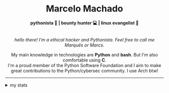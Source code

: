 <h1 align="center"> Marcelo Machado </h1> <!-- <img src="https://tryhackme-badges.s3.amazonaws.com/mmaachado.png" alt="TryHackMe"> -->
    
<div align="center">
<b>pythonista 🐍 | bounty hunter 💻 | linux evangelist 🐧</b>
<br>
<br>

<i>hello there! I'm a ethical hacker and Pythonista. Feel free to call me Marquês or Marcs.</i>

<p>

My main knowledge in technologies are **Python** and **bash**. But I'm also comfortable using **C**. <br/>
I'm a proud member of the Python Software Foundation and I aim to make great contributions to the Python/cybersec community. I use Arch btw!
</p>

</div>

---

<details closed>    
<summary>my stats</summary>

<!--START_SECTION:waka-->
**I'm a Night 🦉** 

```text
🌞 Morning    43 commits     ███░░░░░░░░░░░░░░░░░░░░░░   14.19% 
🌆 Daytime    93 commits     ███████░░░░░░░░░░░░░░░░░░   30.69% 
🌃 Evening    156 commits    ████████████░░░░░░░░░░░░░   51.49% 
🌙 Night      11 commits     █░░░░░░░░░░░░░░░░░░░░░░░░   3.63%

```


📊 **This Week I Spent My Time On** 

```text
⌚︎ Time Zone: America/Sao_Paulo

💬 Programming Languages: 
Markdown                 2 hrs 19 mins       ████████████░░░░░░░░░░░░░   51.4% 
Python                   1 hr 54 mins        ██████████░░░░░░░░░░░░░░░   42.04% 
Git Config               6 mins              ░░░░░░░░░░░░░░░░░░░░░░░░░   2.43% 
TOML                     4 mins              ░░░░░░░░░░░░░░░░░░░░░░░░░   1.6% 
Text                     4 mins              ░░░░░░░░░░░░░░░░░░░░░░░░░   1.56%

🔥 Editors: 
VS Code                  2 hrs 57 mins       ████████████████░░░░░░░░░   65.48% 
Obsidian                 1 hr 33 mins        ████████░░░░░░░░░░░░░░░░░   34.52%

💻 Operating System: 
Windows                  4 hrs 31 mins       █████████████████████████   100.0%

```


 Last Updated on 30/04/2025
<!--END_SECTION:waka-->

<!-- <div>
        <a target="_blank" rel="noopener noreferrer" href="https://github.com/mmaachado?tab=repositories"><img src="https://github-readme-stats.vercel.app/api/top-langs/?username=mmaachado&hide=html,css,swift,ruby&langs_count=6&hide_border=true&layout=compact&show_icons=true&line_height=10&theme=transparent&title_color=4a86d1&custom_title=favourite%20languages"
       alt="most used languages" align="right"></a>
     <a target="_blank" rel="noopener noreferrer" href="https://wakatime.com/@mmachado"><img width="400rem" src="https://github-readme-stats.vercel.app/api/wakatime?username=mmachado&theme=transparent&hide_border=true&hide=markdown,html,css,text,other,yaml,json,prolog,dart,docker,xml,gitconfig,TSQL&hide_title=true&line_height=50&langs_count=4&layout=default" alt="wakatime stats" align="left" /></a> 
        

</div>

 <img src="https://raw.githubusercontent.com/MicaelliMedeiros/micaellimedeiros/master/image/computer-illustration.png" min-width="400px" max-width="400px" width="400px" align="right" alt="computer-illustration.png"> -->
<!-- [![Buy me a coffee](https://img.shields.io/badge/Buy%20Me%20a%20Coffee-ffdd00?style=for-the-badge&logo=buy-me-a-coffee&logoColor=black)](https://www.buymeacoffee.com/anticodingclub) -->

</details>
